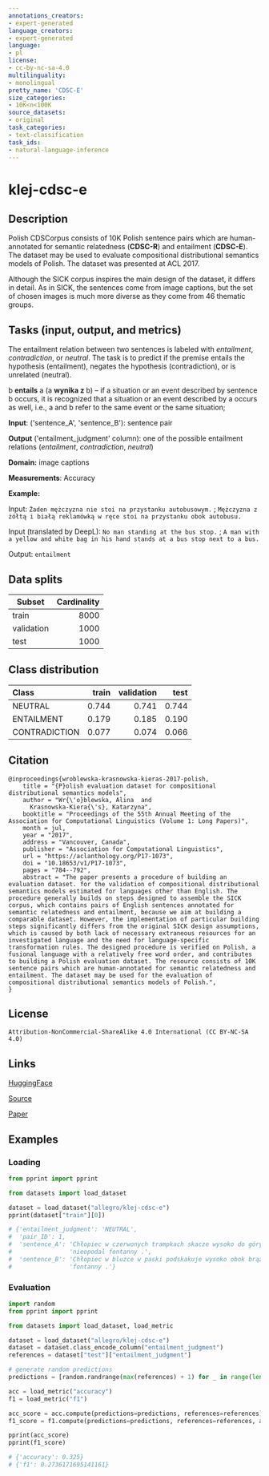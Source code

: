 ```yaml
---
annotations_creators:
- expert-generated
language_creators:
- expert-generated
language:
- pl
license:
- cc-by-nc-sa-4.0
multilinguality:
- monolingual
pretty_name: 'CDSC-E'
size_categories:
- 10K<n<100K
source_datasets:
- original
task_categories:
- text-classification
task_ids:
- natural-language-inference
---
```


# klej-cdsc-e

## Description

Polish CDSCorpus consists of 10K Polish sentence pairs which are human-annotated for semantic relatedness (**CDSC-R**) and entailment (**CDSC-E**). The dataset may be used to evaluate compositional distributional semantics models of Polish. The dataset was presented at ACL 2017. 

Although the SICK corpus inspires the main design of the dataset, it differs in detail. As in SICK, the sentences come from image captions, but the set of chosen images is much more diverse as they come from 46 thematic groups.


## Tasks (input, output, and metrics)

The entailment relation between two sentences is labeled with *entailment*, *contradiction*, or *neutral*. The task is to predict if the premise entails the hypothesis (entailment), negates the hypothesis (contradiction), or is unrelated (neutral).

b **entails** a (a **wynika z** b) – if a situation or an event described by sentence b occurs, it is recognized that a situation or an event described by a occurs as well, i.e., a and b refer to the same event or the same situation;  

**Input**: ('sentence_A', 'sentence_B'): sentence pair

**Output** ('entailment_judgment' column): one of the possible entailment relations (*entailment*, *contradiction*, *neutral*)

**Domain:** image captions

**Measurements**: Accuracy

**Example:**

Input: `Żaden mężczyzna nie stoi na przystanku autobusowym.`  ; `Mężczyzna z żółtą i białą reklamówką w ręce stoi na przystanku obok autobusu.`

Input (translated by DeepL): `No man standing at the bus stop.` ;  `A man with a yellow and white bag in his hand stands at a bus stop next to a bus.` 

Output: `entailment`

## Data splits

| Subset        | Cardinality |
| ------------- | ----------: |
| train         | 8000        |
| validation    | 1000        |
| test          | 1000        |


## Class distribution

| Class         |   train |   validation |   test |
|:--------------|--------:|-------------:|-------:|
| NEUTRAL       |   0.744 |        0.741 |  0.744 |
| ENTAILMENT    |   0.179 |        0.185 |  0.190 |
| CONTRADICTION |   0.077 |        0.074 |  0.066 |

## Citation

```
@inproceedings{wroblewska-krasnowska-kieras-2017-polish,
    title = "{P}olish evaluation dataset for compositional distributional semantics models",
    author = "Wr{\'o}blewska, Alina  and
      Krasnowska-Kiera{\'s}, Katarzyna",
    booktitle = "Proceedings of the 55th Annual Meeting of the Association for Computational Linguistics (Volume 1: Long Papers)",
    month = jul,
    year = "2017",
    address = "Vancouver, Canada",
    publisher = "Association for Computational Linguistics",
    url = "https://aclanthology.org/P17-1073",
    doi = "10.18653/v1/P17-1073",
    pages = "784--792",
    abstract = "The paper presents a procedure of building an evaluation dataset. for the validation of compositional distributional semantics models estimated for languages other than English. The procedure generally builds on steps designed to assemble the SICK corpus, which contains pairs of English sentences annotated for semantic relatedness and entailment, because we aim at building a comparable dataset. However, the implementation of particular building steps significantly differs from the original SICK design assumptions, which is caused by both lack of necessary extraneous resources for an investigated language and the need for language-specific transformation rules. The designed procedure is verified on Polish, a fusional language with a relatively free word order, and contributes to building a Polish evaluation dataset. The resource consists of 10K sentence pairs which are human-annotated for semantic relatedness and entailment. The dataset may be used for the evaluation of compositional distributional semantics models of Polish.",
}
```

## License

```
Attribution-NonCommercial-ShareAlike 4.0 International (CC BY-NC-SA 4.0)
```

## Links

[HuggingFace](https://huggingface.co/datasets/allegro/klej-cdsc-e)

[Source](http://zil.ipipan.waw.pl/Scwad/CDSCorpus)

[Paper](https://aclanthology.org/P17-1073.pdf)

## Examples

### Loading

```python
from pprint import pprint

from datasets import load_dataset

dataset = load_dataset("allegro/klej-cdsc-e")
pprint(dataset["train"][0])

# {'entailment_judgment': 'NEUTRAL',
#  'pair_ID': 1,
#  'sentence_A': 'Chłopiec w czerwonych trampkach skacze wysoko do góry '
#                'nieopodal fontanny .',
#  'sentence_B': 'Chłopiec w bluzce w paski podskakuje wysoko obok brązowej '
#                'fontanny .'}
```

### Evaluation

```python
import random
from pprint import pprint

from datasets import load_dataset, load_metric

dataset = load_dataset("allegro/klej-cdsc-e")
dataset = dataset.class_encode_column("entailment_judgment")
references = dataset["test"]["entailment_judgment"]

# generate random predictions
predictions = [random.randrange(max(references) + 1) for _ in range(len(references))]

acc = load_metric("accuracy")
f1 = load_metric("f1")

acc_score = acc.compute(predictions=predictions, references=references)
f1_score = f1.compute(predictions=predictions, references=references, average="macro")

pprint(acc_score)
pprint(f1_score)

# {'accuracy': 0.325}
# {'f1': 0.2736171695141161}
```